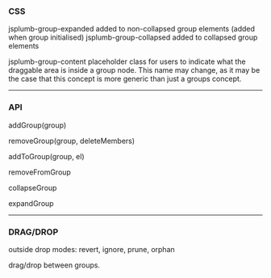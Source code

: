 ### CSS

jsplumb-group-expanded             added to non-collapsed group elements (added when group initialised)
jsplumb-group-collapsed            added to collapsed group elements

jsplumb-group-content              placeholder class for users to indicate what the draggable area is inside a group
                                   node. This name may change, as it may be the case that this concept is more generic than
                                   just a groups concept.
                                   

---

### API

addGroup(group)

removeGroup(group, deleteMembers)

addToGroup(group, el)

removeFromGroup

collapseGroup

expandGroup

---

### DRAG/DROP

outside drop modes: revert, ignore, prune, orphan

drag/drop between groups.

